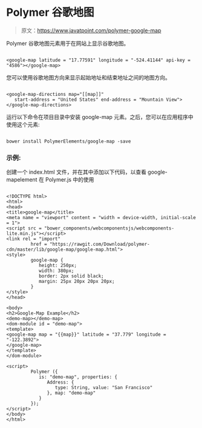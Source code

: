 # Polymer 谷歌地图

> 原文：<https://www.javatpoint.com/polymer-google-map>

Polymer 谷歌地图元素用于在网站上显示谷歌地图。

```

<google-map latitude = "17.77591" longitude = "-524.41144" api-key = "4586"></google-map>

```

您可以使用谷歌地图方向来显示起始地址和结束地址之间的地图方向。

```

<google-map-directions map="[[map]]"
   start-address = "United States" end-address = "Mountain View">
</google-map-directions>

```

运行以下命令在项目目录中安装 google-map 元素。之后，您可以在应用程序中使用这个元素:

```

bower install PolymerElements/google-map -save

```

### 示例:

创建一个 index.html 文件，并在其中添加以下代码，以查看 google-mapelement 在 Polymer.js 中的使用

```

<!DOCTYPE html>
<html>
<head>
<title>google-map</title>
<meta name = "viewport" content = "width = device-width, initial-scale = 1">
<script src = "bower_components/webcomponentsjs/webcomponents-lite.min.js"></script>
<link rel = "import"
         href = "https://rawgit.com/Download/polymer-cdn/master/lib/google-map/google-map.html">
<style>
         google-map {
            height: 250px;
            width: 380px;
            border: 2px solid black;
            margin: 25px 20px 20px 20px;
         }
</style>
</head>

<body>
<h2>Google-Map Example</h2>
<demo-map></demo-map>
<dom-module id = "demo-map">
<template>
<google-map map = "{{map}}" latitude = "37.779" longitude = "-122.3892">
</google-map>
</template>
</dom-module>

<script>
         Polymer ({
            is: "demo-map", properties: {
               Address: {
                  type: String, value: "San Francisco"
               }, map: "demo-map"
            }
         });
</script>
</body>
</html>

```